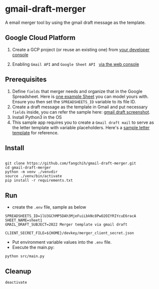 # gmail-draft-merger

A email merger tool by using the gmail draft message as the template.



## Google Cloud Platform

1. Create a GCP project (or reuse an existing one) from [your developer console](https://console.developers.google.com)

2. Enabling `Gmail API` and `Google Sheet API ` [via the web console](https://cloud.google.com/endpoints/docs/openapi/enable-api#console)





## Prerequisites 

1. Define `fields` that merger needs and organize that in the Google Spreadsheet. Here is [one example Sheet](https://docs.google.com/spreadsheets/d/1lU3GChMP5DAh3MjeFuiLbkNc8PwO2OIYRIYcuE6racA/edit#gid=0) you can model yours with. Ensure you then set the `SPREADSHEETS_ID` variable to its file ID.
2. Create a draft message as the template in Gmail and put necessary `fields` inside, you can refer the sample here: [gmail draft screenshot](gmail-draft.png).
3. Install Python3 in the OS
4. This sample app requires you to create a `Gmail draft mail` to serve as the letter template with variable placeholders.  Here's a [sample letter template](https://docs.google.com/document/d/1NHszIebuBSvgePFNH9m7BlMu3B2GUS4dQ4njwXwe6vw/edit) for reference.


## Install

```shell

git clone https://github.com/fangchih/gmail-draft-merger.git
cd gmail-draft-merger
python -m venv ./venvdir
source ./venv/bin/activate
pip install -r requirements.txt
```

## Run
- create the `.env` file, sample as below
```
SPREADSHEETS_ID=1lU3GChMP5DAh3MjeFuiLbkNc8PwO2OIYRIYcuE6racA
SHEET_NAME=sheet1
GMAIL_DRAFT_SUBJECT=2022 Merger template via gmail draft

CLIENT_SECRET_FILE=${HOME}/devkey/merger_client_secret.json
``` 
- Put environment variable values into the `.env` file.
- Execute the main.py:


```shell
python src/main.py
```


## Cleanup

```shell
deactivate
```

